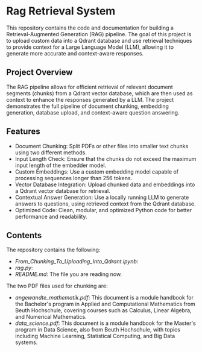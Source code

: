 # Rag Retrieval System
This repository contains the code and documentation for building a Retrieval-Augmented Generation (RAG) pipeline. The goal of this project is to upload custom data into a Qdrant database and use retrieval techniques to provide context for a Large Language Model (LLM), allowing it to generate more accurate and context-aware responses.

## Project Overview
The RAG pipeline allows for efficient retrieval of relevant document segments (chunks) from a Qdrant vector database, which are then used as context to enhance the responses generated by a LLM. The project demonstrates the full pipeline of document chunking, embedding generation, database upload, and context-aware question answering.

## Features
- Document Chunking: Split PDFs or other files into smaller text chunks using two different methods.
- Input Length Check: Ensure that the chunks do not exceed the maximum input length of the embedder model.
- Custom Embeddings: Use a custom embedding model capable of processing sequences longer than 256 tokens.
- Vector Database Integration: Upload chunked data and embeddings into a Qdrant vector database for retrieval.
- Contextual Answer Generation: Use a locally running LLM to generate answers to questions, using retrieved context from the Qdrant database.
- Optimized Code: Clean, modular, and optimized Python code for better performance and readability.

## Contents
The repository contains the following:

- _From_Chunking_To_Uploading_Into_Qdrant.ipynb_: 
- _rag.py_:
- _README.md_: The file you are reading now.

The two PDF files used for chunking are:
- _angewandte_mathematik.pdf_: This document is a module handbook for the Bachelor's program in Applied and Computational Mathematics from Beuth Hochschule, covering courses such as Calculus, Linear Algebra, and Numerical Mathematics​.
- _data_science.pdf_: This document is a module handbook for the Master's program in Data Science, also from Beuth Hochschule, with topics including Machine Learning, Statistical Computing, and Big Data systems​.

